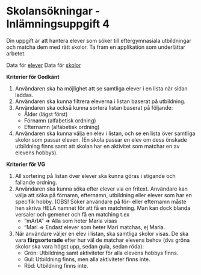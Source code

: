 # Skolansökningar - Inlämningsuppgift 4

Din uppgift är att hantera elever som söker till eftergymnasiala utbildningar och matcha dem med rätt skolor. Ta fram en applikation som underlättar arbetet.

Data för [elever](https://api.mocki.io/v2/01047e91/students)
Data för [skolor](https://api.mocki.io/v2/01047e91/schools)

**Kriterier för Godkänt**

1. Användaren ska ha möjlighet att se samtliga elever i en lista när sidan laddas.
2. Användaren ska kunna filtrera eleverna i listan baserat på utbildning.
3. Användaren ska också kunna sortera listan baserat på följande:
    - Ålder (lägst först)
    - Förnamn (alfabetisk ordning)
    - Efternamn (alfabetisk ordning)
4. Användaren ska kunna välja en elev i listan, och se en lista över samtliga skolor som passar eleven. (En skola passar en elev om dess önskade utbildning finns samt att skolan har en aktivitet som matchar en av elevens hobbys).

**Kriterier för VG**

1. All sortering på listan över elever ska kunna göras i stigande och fallande ordning.
2. Användaren ska kunna söka efter elever via en fritext. Användare kan välja att söka på förnamn, efternamn, utbildning eller elever som har en specifik hobby. (OBS! Söker användare på för- eller efternamn måste hen skriva HELA namnet för att få en matchning. Man kan dock blanda versaler och gemener och få en matching t.ex
    - “mArIA” => Alla som heter Maria visas
    - “Mari => Endast elever som heter Mari matchas, ej Maria.
3. När användare väljer en elev i listan, ska samtliga skolor visas. De ska vara **färgsorterade** efter hur väl de matchar elevens behov (dvs gröna skolor ska vara högst upp, sedan gula, sedan röda):
    - Grön: Utbildning samt aktiviteter för alla elevens hobbys finns.
    - Gul: Utbildning finns, men alla aktiviteter finns inte.
    - Röd: Utbildning finns inte.
